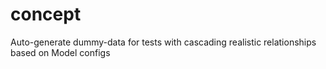 # concept
Auto-generate dummy-data for tests with cascading realistic relationships based on Model configs
